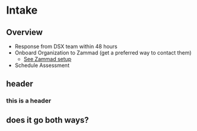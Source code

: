 # Intake

## Overview

* Response from DSX team within 48 hours
* Onboard Organization to Zammad \(get a preferred way to contact them\)
  * [See Zammad setup](zammad-setup-organization-onboard/adding-an-organization-to-zammad.md)
* Schedule Assessment

## header

### this is a header

## does it go both ways?

